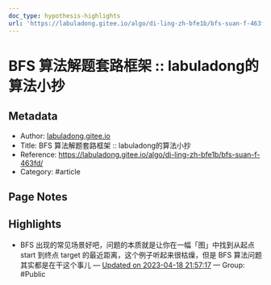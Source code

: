 ```yaml
---
doc_type: hypothesis-highlights
url: 'https://labuladong.gitee.io/algo/di-ling-zh-bfe1b/bfs-suan-f-463fd/'
---
```


# BFS 算法解题套路框架 :: labuladong的算法小抄

## Metadata
- Author: [labuladong.gitee.io]()
- Title: BFS 算法解题套路框架 :: labuladong的算法小抄
- Reference: https://labuladong.gitee.io/algo/di-ling-zh-bfe1b/bfs-suan-f-463fd/
- Category: #article

## Page Notes
## Highlights
- BFS 出现的常见场景好吧，问题的本质就是让你在一幅「图」中找到从起点 start 到终点 target 的最近距离，这个例子听起来很枯燥，但是 BFS 算法问题其实都是在干这个事儿 — [Updated on 2023-04-18 21:57:17](https://hyp.is/7lSeJN3wEe2pCO9-X92g9g/labuladong.gitee.io/algo/di-ling-zh-bfe1b/bfs-suan-f-463fd/) — Group: #Public




